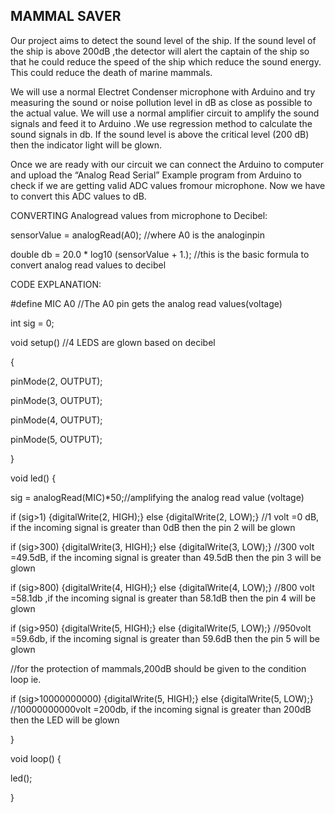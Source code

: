 
## MAMMAL SAVER

Our project aims to detect the sound level of the ship. If the sound level of the ship is above 200dB ,the detector will alert the captain of the ship so that he could reduce the speed of the ship which reduce the sound energy. This could reduce the death of marine mammals.

We will use a normal Electret Condenser microphone with Arduino and try measuring the sound or noise pollution level in dB as close as possible to the actual value. We will use a normal amplifier circuit to amplify the sound signals and feed it to Arduino .We use regression method to calculate the sound signals in db. If the sound level is above the critical level (200 dB) then the indicator light will be glown.

Once we are ready with our circuit we can connect the Arduino to computer and upload the “Analog Read Serial” Example program from Arduino to check if we are getting valid ADC values fromour microphone. Now we have to convert this ADC values to dB.

CONVERTING Analogread values from microphone to Decibel:

sensorValue = analogRead(A0); //where A0 is the analoginpin

double db = 20.0 * log10 (sensorValue + 1.); //this is the basic formula to convert analog read values to decibel

CODE EXPLANATION:

#define MIC A0 //The A0 pin gets the analog read values(voltage)

int sig = 0;

void setup() //4 LEDS are glown based on decibel

{

pinMode(2, OUTPUT);

pinMode(3, OUTPUT);

pinMode(4, OUTPUT);

pinMode(5, OUTPUT);

}

void led() {

sig = analogRead(MIC)*50;//amplifying the analog read value (voltage)

if (sig>1) {digitalWrite(2, HIGH);} else {digitalWrite(2, LOW);} //1 volt =0 dB, if the incoming signal is greater than 0dB then the pin 2 will be glown

if (sig>300) {digitalWrite(3, HIGH);} else {digitalWrite(3, LOW);} //300 volt =49.5dB, if the incoming signal is greater than 49.5dB then the pin 3 will be glown

if (sig>800) {digitalWrite(4, HIGH);} else {digitalWrite(4, LOW);} //800 volt =58.1db ,if the incoming signal is greater than 58.1dB then the pin 4 will be glown

if (sig>950) {digitalWrite(5, HIGH);} else {digitalWrite(5, LOW);} //950volt =59.6db, if the incoming signal is greater than 59.6dB then the pin 5 will be glown

//for the protection of mammals,200dB should be given to the condition loop ie.

if (sig>10000000000) {digitalWrite(5, HIGH);} else {digitalWrite(5, LOW);} //10000000000volt =200db, if the incoming signal is greater than 200dB then the LED will be glown

}

void loop() {

led();

}
